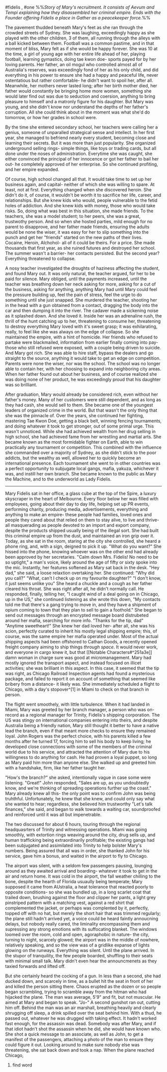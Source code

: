 #fidelis , #one 
%%*Story of Mary's recruitment. It consists of Aevum and Tempi explaining how they disassembled her criminal empire. Ends with the Founder offering Fidelis a place in Gather as a peacekeeper force.*%%

The pavement thudded beneath Mary's feet as she ran through the crowded streets of Sydney. She was laughing, exceedingly happy as she played with the other children, 3 of them, all running through the alleys with a ball kicked between them. Football was a common pastime, and in that moment of bliss, Mary felt as if she would be happy forever. She was 10 at the time, a girl of young age with her entire life ahead of her, playing football, learning gymastics, doing tae kwon doe- sports payed for by her loving parents. Her father, an oil mogul who controlled almost all of Australia's reserves, was exceedingly fond of her as his only child, and did everything in his power to ensure she had a happy and peaceful life, never ostentatious but rather comfortable- he didn't want to spoil her, after all. Meanwhile, her mothers never lasted long; after her birth mother died, her father would constantly be bringing home more women, something she would later find out was due to seduction and coersion, anything to bring pleasure to himself and a matronly figure for his daughter. But Mary was young, and she didn't know nor understand the depths of her father's corruption. All she could think about in the moment was what she'd do tomorrow, or how her grades in school were.

By the time she entered secondary school, her teachers were calling her a genius, someone of unparalled strategical sense and intellect. In her first year, she managed to befriend nearly every student, becoming close and learning their secrets. But it was more than just popularity. She organized underground selling rings- simple things, like toys or trading cards, but all done under the noses of administration. Everytime she was caught, she either convinced the principal of her innocence or got her father to bail her out- he completely approved of her enterprise. So she continued profiting, and her empire expanded. 

Of course, high school changed all that. It would take time to set up her business again, and capital- neither of which she was willing to spare. At least, not at first. Everything changed when she discovered heroin. She didn't do it, of course, it wouldn't be worth it to sacrifice her life, career, and relationships. But she knew kids who would, people vulnerable to the fetid holes of addiction. And she knew kids with money, those who would take risks. So, doing what was best in this situation, she made friends. To the teachers, she was a model student; to her peers, she was a great, trustwothy person. And so when she hosted parties, mild enough for no parent to disapprove, and her father made friends, ensuring the adults would be none the wiser, it was easy for her to slip something into the punch and get her "friends" started on the new paths of their lives. Cocaine, Heroin, Alchohol- all of it could be theirs. For a price. She made thousands that first year, as she ruined futures and destroyed her school. The summer wasn't a barrier- her contacts persisted. But the second year? Everything threatened to collapse. 

A nosy teacher investigated the droughts of haziness affecting the student, and found Mary out. It was only natural, the teacher argued, for her to be paid for silence. Mary obliged, until the payments increased, until the teacher was breathing down her neck asking for more, asking for a cut of the business, asking for anything, anything Mary had until Mary could feel the pressure building up, feel the pain of stress, feel the urge to do something until she just snapped. She murdered the teacher, shooting her in the head with a gun obtained from a contact, dragging the body into the car and then dumping it into the river. The cadaver made a sickening noise as it splashed down. And she loved it. Inside her was an adrenaline rush, the thrill of the hunt catching up to her, threatening to consume her, threatening to destroy everything Mary loved with it's sweet grasp; it was exhilarating, really, to feel like she was always on the edge of collapse. So she maintained the empire, with a hint of homicide. Her friends who refused to partake were blackmailed, information from earlier finally coming into pay- those who still refused were exposed, with a couple being driven to suicide. And Mary got rich. She was able to hire staff, bypass the dealers and go straight to the source, anything it would take to get an edge on competition. Parents were none the wiser, nor was the school. The school was no longer able to contain her, with her choosing to expand into neighboring city areas. When her father found out about her business, and of course realized she was doing none of her product, he was exceedingly proud that his daughter was so brilliant. 

After graduation, Mary would already be considered rich, even without her father's money. Many of her customers were still dependent, and as long as they had cash, she would sell to them. She became one of the youngest leaders of organized crime in the world. But that wasn't the only thing that she was the pinnacle of. Over the years, she continued her fighting, mastering Tae Kwon Doe, getting a black belt, winning fencing tournaments, and doing whatever it took to get stronger, out of some primal urge. This wasn't unnoticed. While she had achieved wealth from her drug selling in high school, she had achieved fame from her wrestling and martial arts. She became known as the most formidable fighter on Earth, able to win practically any tournament or competition. This combined with the influence she commanded over a majority of Sydney, as she didn't stick to the poor addicts, but the wealthy as well, allowed her to quickly become an international presence. Each tournament she went to in other countries was a perfect opportunity to subjugate local gangs, mafia, yakuza, whichever it was, and instill her own branch. She became known to the public as Mary the Machine, and to the underworld as Lady Fidelis.

***

Mary Fidelis sat in her office, a glass cube at the top of the Spire, a luxury skyscraper in the heart of Melbourne. Every floor below her was filled with employees, going about their day to day life, helping set up PR events, performing charity, producing media, advertisements, everything and anything to make an empire- these people had families, loved ones and people they cared about that relied on them to stay alive, to live and thrive- all masquerading as people devoted to an import and export company, despite the products shipped usually being of the illegal sort. She had built this criminal empire up from the dust, and maintained an iron grip over it. Today, as she sat in the room, staring at the city she controlled, she heard a phone ring, and, with a sign, deigned to pick it up.
"What do you want?" She hissed into the phone, knowing whoever was on the other end had already been approved by her secretaries.
"Calm down Mrs. Fidelis! No need to be so uptight," a man's voice, likely around the age of fifty or sixty spoke into the mic. Instantly, her features softened as Mary sat back in the desk.
"Hey dad," she said, a loose relaxtion overtaking her. She continued: "Why did you call?"
"What, can't I check up on my favourite daughter?"
"I don't know, it just seems unlike you" 
She heard a chuckle and a cough as her father cleared his throat. She was right after all, he didn't normally call. He responded, finally, telling her, "I caught wind of a deal going on in Chicago, up in the US," she continued listening as she wrote this down, "My contacts told me that there's a gang trying to move in, and they have a shipment of opium coming to town that they plan to sell to gain a foothold." She began to send out messages through an encrypted message board distrubeted around her mafia, searching for more info.
"Thanks for the tip, dad"
"Anytime sweetheart!" 
She knew her dad loved her- after all, she was his scion, perfectly curated to inherit his mostly legal shipping empire; this, of course, was the same empire her mafia operated under. Most of the actual shipping aspects had been offshored to Cathan Goods, a recently opened freight company aiming to ship things *through space*. It would never work, and everyone in cargo knew it, but that [[Notable Characters#^251a3e]] damn woman in charge sure was good at micromanagement. Mary had mostly ignored the transport aspect, and instead focused on illicet activities; she was brilliant in this aspect. In this case, it seemed that the tip was right, as Chicago Railroad Inspection agents had found a mysterious package, and failed to report it on account of something that seemed like bribery from a distance- it likely was. She immediately scheduled a flight to Chicago, with a day's stopover^[1] in Miami to check on that branch in person. 

The flight went smoothely, with little turbulence. When it had landed in Miami, Mary was greeted by her branch manager, a person who was on-record as a regional manager for Trinity, Fidelis's shipping corporation. The US was stingy on international companies entering into theirs, and despite Australia being a friendly nation, Mary still thought it better to have a native lead the branch, even if that meant more checks to ensure they remained loyal. John Rogers was the perfect choice, with his parents killed a few months after he turned 17, forcing him to sell his body to keep living; he developed close connections with some of the members of the criminal world due to his service, and attracted the attention of Mary due to his willingness to do anything for cash. He had proven a loyal puppet, so long as Mary paid him more than anyone else. She walked up and greeted him with a handshake, firm, like her father taught her.

"How's the branch?" she asked, intentionally vague in case some were listening.
"Great!" John responded, "Sales are up, as you undoubtedly know, and we're thinking of spreading operations further up the coast."  Mary already knew all this- the only point was to confirm John was being truhthful. Unfortunately, he knew that she knew, and could only say what she wanted to hear; regardless, she believed him trustworthy
"Let's talk finances," she said, and began to walk towards a waiting car, soundproofed and reinforced until it was all but impenetrable.

The two discussed for about 6 hours, touring through the regional headquasrters of Trinity and witnessing operations. Miami was going smoothly, with extortion rings weaving around the city, drug sells up, and human trafficking being extraordinarily profitable; the existing gangs had been subjugated and assimilated into Trinity to help bolster Mary's numbers. Being assured that all was in order, she thanked John for his service, gave him a bonus, and waited in the airport to fly to Chicago. 

The airport was silent, with a seldom few passengers pausing, lounging around as they awaited arrival and boarding- whatever it took to get in the air and return home. It was cold in the airport, the fall weather chilling to the bone, despite the hearth of Florida usuaully being temperate; Mary supposed it came from AUstralia, a heat tolerance that reacted poorly to opposite conditions- so she was bundled up, in a long scarlet coat that trailed down, brushing against the floor and clipper her pants, a light grey pinstriped pattern with a matching vest, against a red shirt that complemented the jacket, or perhaps was complented by it, perfectly, topped off with no hat, but merely the short hair that was trimmed regularly; the plane still hadn't arrived yet, a voice could be heard faintly annoucning delays, but nobody really cared, the liminality encompassing them and supressing any strong emotions with its suffocating blanket. The windows loomed over the room, cold and open, agoraphobic in nature- the city, turning to night, scarcely glowed; the airport was in the middle of nowhere, relatively speaking, and so the view was of a gridlike expanse of lights glowing on the runways. Everything was silent. Until the plane arrived. In the stupor of tranquility, the few people boarded, shuffling to their seats with minimal small talk. Mary didn't even hear the announcmenets as they taxied forwards and lifted off.

But she certainly heard the cocking of a gun. In less than a second, she had ducked down, and scarcely in time, as a bullet hit the seat in front of her and killed the person sitting there. Chaos erupted as the dozen or so people began scrambling, trying to scramble away from the hitman who had hijacked the plane. The man was average, 5'9" and fit, but not muscular. He aimed at Mary and began to speak.
"Jo-" A second gunshot ran out, cutting him off. Behind the man was an air marshall, breathing heavily and clearly shrugging off sleep, a drink spilled over the seat behind him. With a thud, he passed out, whatever he was drugged with taking effect. It hadn't worked fast enough, for the assassin was dead. Somebody was after Mary, and if that idiot hadn't shot the assassin when he did, she would have known who. She shot a quick message to an associate, as well as John, to get a manifest of the passengers, attaching a photo of the man to ensure they could figure it out. Looking around to make sure nobody else was threatening, she sat back down and took a nap.
When the plane reached Chicago, 

1. find word

